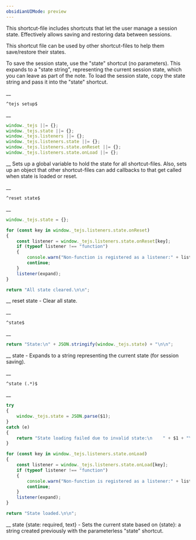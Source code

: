 ```yaml
---
obsidianUIMode: preview
---
```


This shortcut-file includes shortcuts that let the user manage a session state.  Effectively allows saving and restoring data between sessions.

This shortcut file can be used by other shortcut-files to help them save/restore their states.

To save the session state, use the "state" shortcut (no parameters).  This expands to a "state string", representing the current session state, which you can leave as part of the note.  To load the session state, copy the state string and pass it into the "state" shortcut.


__
```
^tejs setup$
```
__
```js
window._tejs ||= {};
window._tejs.state ||= {};
window._tejs.listeners ||= {};
window._tejs.listeners.state ||= {};
window._tejs.listeners.state.onReset ||= {};
window._tejs.listeners.state.onLoad ||= {};
```
__
Sets up a global variable to hold the state for all shortcut-files.  Also, sets up an object that other shortcut-files can add callbacks to that get called when state is loaded or reset.


__
```
^reset state$
```
__
```js
window._tejs.state = {};

for (const key in window._tejs.listeners.state.onReset)
{
	const listener = window._tejs.listeners.state.onReset[key];
	if (typeof listener !== "function")
	{
		console.warn("Non-function is registered as a listener:" + listener);
		continue;
	}
	listener(expand);
}

return "All state cleared.\n\n";
```
__
reset state - Clear all state.


__
```
^state$
```
__
```js
return "State:\n" + JSON.stringify(window._tejs.state) + "\n\n";
```
__
state - Expands to a string representing the current state (for session saving).


__
```
^state (.*)$
```
__
```js
try
{
	window._tejs.state = JSON.parse($1);
}
catch (e)
{
	return "State loading failed due to invalid state:\n    " + $1 + "\n\n";
}

for (const key in window._tejs.listeners.state.onLoad)
{
	const listener = window._tejs.listeners.state.onLoad[key];
	if (typeof listener !== "function")
	{
		console.warn("Non-function is registered as a listener:" + listener);
		continue;
	}
	listener(expand);
}

return "State loaded.\n\n";
```
__
state {state: required, text} - Sets the current state based on {state}: a string created previously with the parameterless "state" shortcut.
